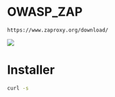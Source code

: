 # OWASP_ZAP
```
https://www.zaproxy.org/download/
```
![](https://github.com/nu11secur1ty/OWASP_ZAP/blob/master/wall/owasp_logo_milan.png)

# Installer
```bash
curl -s
```
